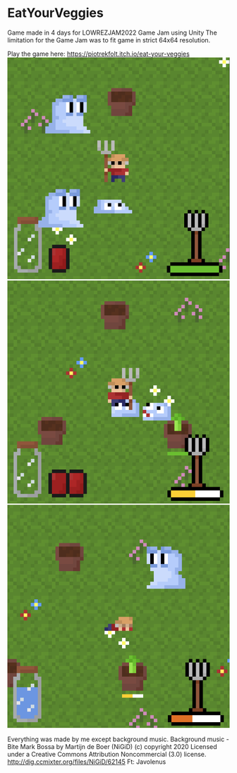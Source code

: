 # EatYourVeggies
Game made in 4 days for LOWREZJAM2022 Game Jam using Unity
The limitation for the Game Jam was to fit game in strict 64x64 resolution.

Play the game here: https://piotrekfolt.itch.io/eat-your-veggies
![](Screenshots/screenshot1.png)
![](Screenshots/screenshot2.png)
![](Screenshots/screenshot3.png)

Everything was made by me except background music.
Background music - Bite Mark Bossa by Martijn de Boer (NiGiD) (c) copyright 2020 Licensed under a Creative Commons Attribution Noncommercial  (3.0) license. http://dig.ccmixter.org/files/NiGiD/62145 Ft: Javolenus
